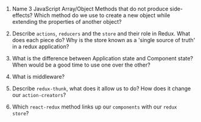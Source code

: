 1.  Name 3 JavaScript Array/Object Methods that do not produce side-effects? Which method do we use to create a new object while extending the properties of another object?

2.  Describe `actions`, `reducers` and the `store` and their role in Redux. What does each piece do? Why is the store known as a 'single source of truth' in a redux application?

3.  What is the difference between Application state and Component state? When would be a good time to use one over the other?

4.  What is middleware?

5.  Describe `redux-thunk`, what does it allow us to do? How does it change our `action-creators`?

6.  Which `react-redux` method links up our `components` with our `redux store`?
